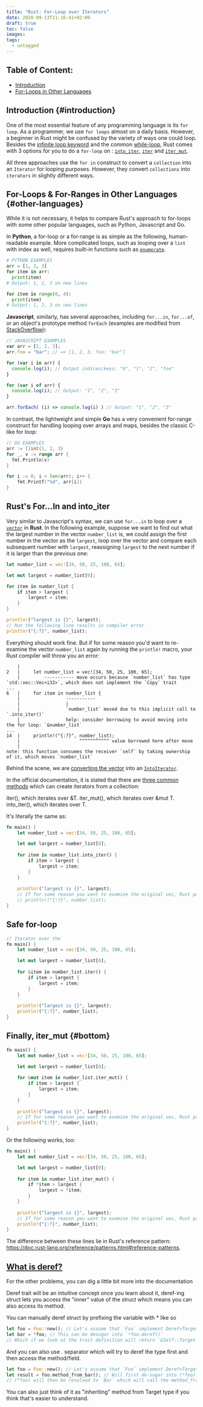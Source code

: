```yaml
---
title: "Rust: For-Loop over Iterators"
date: 2020-09-13T11:16:41+02:00
draft: true
toc: false
images:
tags:
  - untagged
---
```

## Table of Content:

- [Introduction](#introduction)
- [For-Loops in Other Languages](#other-languages)

## Introduction {#introduction}

One of the most essential feature of any programming language is its `for loop`. As a programmer, we use `for loops` almost on a daily basis. However, a beginner in Rust might be confused by the variety of ways one could loop. Besides the [infinite loop keyword](https://doc.rust-lang.org/stable/rust-by-example/flow_control/loop.html) and the common [while-loop](https://doc.rust-lang.org/1.2.0/book/while-loops.html), Rust comes with 3 options for you to do a `for-loop` on : [`into_iter`](https://doc.rust-lang.org/std/iter/trait.IntoIterator.html#tymethod.into_iter), [`iter`](https://doc.rust-lang.org/std/vec/struct.Vec.html#method.iter) and [`iter_mut`](https://doc.rust-lang.org/std/vec/struct.Vec.html#method.iter_mut).

All three approaches use the `for in` construct to convert a `collection` into an `Iterator` for looping purposes. However, they convert `collections` into `iterators` in slightly different ways.

## For-Loops & For-Ranges in Other Languages {#other-languages}
While it is not necessary, it helps to compare Rust's approach to for-loops with some other popular languages, such as Python, Javascript and Go.

In **Python**, a for-loop or a for-range is as simple as the following, human-readable example. More complicated loops, such as looping over a `list` with index as well, requires built-in functions such as [`enumerate`](https://book.pythontips.com/en/latest/enumerate.html).
```python
# PYTHON EXAMPLES
arr = [1, 2, 3]
for item in arr:
  print(item)
# Output: 1, 2, 3 on new lines

for item in range(0, 4):
  print(item)
# Output: 1, 2, 3 on new lines
```

**Javascript**, similarly, has several approaches, including `for...in`, `for...of`, or an object's prototype method `forEach` (examples are modified from [StackOverflow](https://stackoverflow.com/questions/29285897/what-is-the-difference-between-for-in-and-for-of-statements-in-jav)):
```javascript
// JAVASCRIPT EXAMPLES
var arr = [1, 2, 3];
arr.foo = "bar"; // => [1, 2, 3, foo: "bar"]

for (var i in arr) {
  console.log(i); // Output indices/keys: "0", "1", "2", "foo"
}

for (var i of arr) {
  console.log(i); // Output: "1", "2", "3"
}

arr.forEach( (i) => console.log(i) ) // Output: "1", "2", "3"
```

In contrast, the lightweight and simple **Go** has a very convenient for-range construct for handling looping over arrays and maps, besides the classic C-like for loop:
```go
// GO EXAMPLES
arr := []int{1, 2, 3}
for _, v := range arr {
  fmt.Println(v)
}

for i := 0; i < len(arr); i++ {
    fmt.Printf("%d", arr[i])
}
```

## Rust's For...In and into_iter 
Very similar to Javascript's syntax, we can use `for...in` to loop over a [`vector`](https://doc.rust-lang.org/std/vec/struct.Vec.html) in **Rust**. In the following example, suppose we want to find out what the largest number in the vector `number_list` is, we could assign the first number in the vector as the `largest`, loop over the vector and compare each subsequent number with `largest`, reassigning `largest` to the next number if it is larger than the previous one: 

```rust
let number_list = vec![34, 50, 25, 100, 65];

let mut largest = number_list[0];

for item in number_list {
    if item > largest {
        largest = item;
    }
}

println!("largest is {}", largest);
// Run the following line results in compiler error
println!("{:?}", number_list);
```

Everything should work fine. But if for some reason you'd want to re-examine the vector `number_list` again by running the `println!` macro, your Rust compiler will throw you an error:
```
    |
2   |     let number_list = vec![34, 50, 25, 100, 65];
    |         ----------- move occurs because `number_list` has type `std::vec::Vec<i32>`, which does not implement the `Copy` trait
...
6   |     for item in number_list {
    |                 -----------
    |                 |
    |                 `number_list` moved due to this implicit call to `.into_iter()`
    |                 help: consider borrowing to avoid moving into the for loop: `&number_list`
...
14  |     println!("{:?}", number_list); 
    |                      ^^^^^^^^^^^ value borrowed here after move
    |
note: this function consumes the receiver `self` by taking ownership of it, which moves `number_list`
```
Behind the scene, we are [converting the vector](https://doc.rust-lang.org/std/iter/index.html#for-loops-and-intoiterator) into an [`IntoIterator`](https://doc.rust-lang.org/std/iter/trait.IntoIterator.html).

In the official documentation, it is stated that there are [three common methods](https://doc.rust-lang.org/std/iter/index.html#the-three-forms-of-iteration) which can create iterators from a collection:

iter(), which iterates over &T.
iter_mut(), which iterates over &mut T.
into_iter(), which iterates over T.

It's literally the same as:

```rust
fn main() {
    let number_list = vec![34, 50, 25, 100, 65];

    let mut largest = number_list[0];
    
    for item in number_list.into_iter() {
        if item > largest {
            largest = item;
        }
    }
    
    println!("largest is {}", largest);
    // If for some reason you want to examine the original vec, Rust panicks
    // println!("{:?}", number_list); 
}
```


## Safe for-loop

```rust
// Iterator over the 
fn main() {
    let number_list = vec![34, 50, 25, 100, 65];

    let mut largest = number_list[0];
    
    for &item in number_list.iter() {
        if item > largest {
            largest = item;
        }
    }
    
    println!("largest is {}", largest);
    println!("{:?}", number_list);
}
```


## Finally, iter_mut {#bottom}

```rust
fn main() {
    let mut number_list = vec![34, 50, 25, 100, 65];

    let mut largest = number_list[0];
    
    for &mut item in number_list.iter_mut() {
        if item > largest {
            largest = item;
        }
    }
    
    println!("largest is {}", largest);
    // If for some reason you want to examine the original vec, Rust panicks
    println!("{:?}", number_list); 
}
```

Or the following works, too:
```rust
fn main() {
    let mut number_list = vec![34, 50, 25, 100, 65];

    let mut largest = number_list[0];
    
    for item in number_list.iter_mut() {
        if *item > largest {
            largest = *item;
        }
    }
    
    println!("largest is {}", largest);
    // If for some reason you want to examine the original vec, Rust panicks
    println!("{:?}", number_list); 
}
```

The difference between these lines lie in Rust's reference pattern: https://doc.rust-lang.org/reference/patterns.html#reference-patterns.



## [What is deref?](#deref)

For the other problems, you can dig a little bit more into the documentation

Deref trait will be an intuitive concept once you learn about it, deref-ing struct lets you access the "inner" value of the struct which means you can also access its method.

You can manually deref struct by prefixing the variable with * like so

```rust
let foo = Foo::new(); // Let's assume that `Foo` implement Deref<Target = Bar>
let bar = *foo; // This can be desugar into `*foo.deref()`
// Which if we look at the trait definition will return `&Self::Target` or `&Bar`
```

And you can also use . separator which will try to deref the type first and then access the method/field.

```rust
let foo = Foo::new(); // Let's assume that `Foo` implement Deref<Target = Bar>
let result = foo.method_from_bar(); // Will first de-sugar into (*foo).method_from_bar()
// (*foo) will then be resolved to `Bar` which will call the method_from_bar() and return the result.
```

You can also just think of it as "inheriting" method from Target type if you think that's easier to understand.